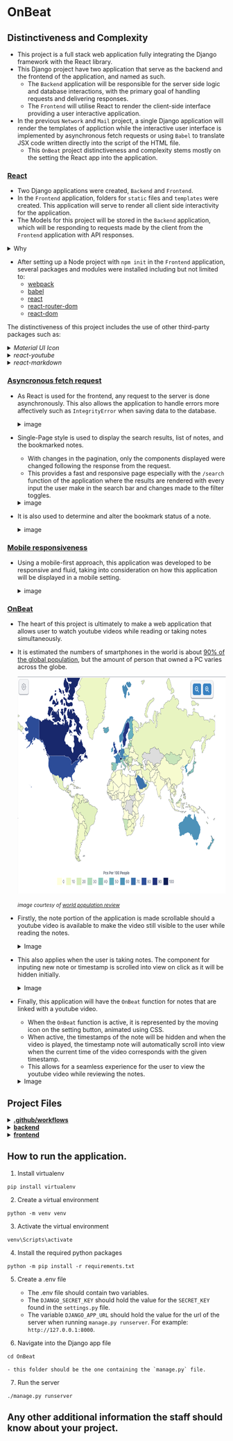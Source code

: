 # OnBeat 

## Distinctiveness and Complexity
- This project is a full stack web application fully integrating the Django framework with the React library.
- This Django project have two application that serve as the backend and the frontend of the application, and named as such.
    - The `Backend` application will be responsible for the server side logic and database interactions, with the primary goal of handling requests and delivering responses.
    - The `Frontend` will utilise React to render the client-side interface providing a user interactive application.
- In the previous `Network` and `Mail` project, a single Django application will render the templates of appliction while the interactive user interface is implemented by asynchronous fetch requests or using `Babel` to translate JSX code written directly into the script of the HTML file.
    - This `OnBeat` project distinctiveness and complexity stems mostly on the setting the React app into the application.

### <ins>React</ins>
- Two Django applications were created, `Backend` and `Frontend`.
- In the `Frontend` application, folders for `static` files and `templates` were created. This application will serve to render all client side interactivity for the application.
- The Models for this project will be stored in the `Backend` application, which will be responding to requests made by the client from the `Frontend` application with API responses.
<details>
<summary> Why </summary>
<hr></hr>

- In the previous projects, the application could function without the separation of the application into frontend and backend portions.
- The decision to do such originates mostly from the interest to explore and learn more of React as it offers many benefits such as:
    - Providing interactive user interface
    - Components reusability
    - Rich library

- By integrating React with Django, separating the backend and frontend portions of the application had been proven to keep the project more organised and streamlined.
- Changes to either frontend or backend of the application was more manageable, as the entire procedure was compartmentalised into smaller pieces. This ease the troubleshooting process as it makes it easier to pinpoint any irregularities.
- This also makes the development process more flexible and efficient, as each task is delegated and tackled separately without having to worry that it would break the entire application.
<hr></hr>
</details>

- After setting up a Node project with `npm init` in the `Frontend` application, several packages and modules were installed including but not limited to:
    - [webpack](https://www.npmjs.com/package/webpack)
    - [babel](https://www.npmjs.com/package/Babel)
    - [react](https://www.npmjs.com/package/react)
    - [react-router-dom](https://www.npmjs.com/package/react-router-dom)
    - [react-dom](https://www.npmjs.com/package/react-dom)


The distinctiveness of this project includes the use of other third-party packages such as:
    <details>
    <summary><i>Material UI Icon</i></summary>
    <hr></hr>

-   
    - This project uses [Material UI Icons](https://mui.com/material-ui/material-icons/) to style the application.
 
    ![menu bar example](README_images/expand_menu_bar1.png)
    ![menu bar example](README_images/expand_menu_bar2.png)

    - Material UI also have a powerful and flexible styling system for React components, however bootstrap library was used for this project solely for familiarity sake.
    <hr></hr>
    </details>

    <details>
    <summary><i>react-youtube</i></summary>
    <hr></hr>

    - [react-youtube](https://www.npmjs.com/package/react-youtube) is a simple react component acting as a thin layer over the [Youtube IFrame Player API](https://developers.google.com/youtube/iframe_api_reference).
    - Props passed to this component allow the application to access the player in a similar way to the official api, but takes away the complexity of setting up the player in the first place.
    - The use of this API also separates this `OnBeat` project from the rest. Aside from playing the video, the component and API is used to:
        - Render certain components before or after the video is ready to be played.

        ![On video ready example](README_images/OnReadyExample.gif)

        - Automatically set the timestamp time input to the current time of the video.

        ![Timestamp auto time input](README_images/timestampTimeExample.gif)

        - Handle the input of timestamps to make sure that the given timestamps does not exceed the duration of the video.

        ![Timestamp invalid time](README_images/TimestampErrorExample.gif)

        - Handle error events for invalid video.

        ![Video Error](README_images/VideoError.gif)

        - Skip the video to the specified time according to the timestamp clicked.

        ![Timestamp clicked](README_images/TimestampClick.gif)

        - Load the video at the time corresponding with the timestamp when the `/search` route is used.

        ![Timestamp search](README_images/TimestampSearch.gif)

        - Automatically scroll to the appropriate timestamp note that correspond to the current time playing on the video when the `OnBeat` function is on.

        ![OnBeat function](README_images/OnBeatExample.gif)

    <hr></hr>
    </details>



<details>
<summary><i>react-markdown</i></summary>
<hr></hr>

- Notes in this application is formatted from plaintext into markdown using [react-markdown](https://www.npmjs.com/package/react-markdown/v/8.0.6).
- Although inspired from the `wiki` project, it differs in that this application renders the text client-side without having to make a request to the server. This allows the markdown component to be rendered even while the user is writing the note.

![Markdown Example](README_images/markdownExample.gif)
<hr></hr>
</details>

### <ins>Asyncronous fetch request</ins>

- As React is used for the frontend, any request to the server is done asynchronously. This also allows the application to handle errors more affectively such as `IntegrityError` when saving data to the database.
    <details>
    <summary>image</summary>

    ![Search toggles](README_images/TitleAlreadyExist.gif)
    </details>


- Single-Page style is used to display the search results, list of notes, and the bookmarked notes.
    - With changes in the pagination, only the components displayed were changed following the response from the request.
    - This provides a fast and responsive page especially with the `/search` function of the application where the results are rendered with every input the user make in the search bar and changes made to the filter toggles.
    <details>
    <summary>image</summary>

    ![Search toggles](README_images/Search.gif)
    </details>

- It is also used to determine and alter the bookmark status of a note.
    <details>
    <summary>image</summary>

    ![Bookmark toggles](README_images/bookmarkFunction.gif)
    </details>

### <ins>Mobile responsiveness</ins>

- Using a mobile-first approach, this application was developed to be responsive and fluid, taking into consideration on how this application will be displayed in a mobile setting.

    <details>
    <summary>image</summary>

    <img src="README_images/DesktopSizeNav.gif" width="300" height="250"/>
    <img src="README_images/MobileNav.gif" width="300" height="250"/>

    </details>

### <ins>OnBeat</ins>

- The heart of this project is ultimately to make a web application that allows user to watch youtube videos while reading or taking notes simultaneously.
- It is estimated the numbers of smartphones in the world is about [90% of the global population](https://explodingtopics.com/blog/smartphone-stats), but the amount of person that owned a PC varies across the globe.

    <img src="README_images/PCper100.png" width="700" height="500"/>

    <small><i>image courtesy of [world population review](https://worldpopulationreview.com/country-rankings/computers-per-capita-by-country)</i></small>

- Firstly, the note portion of the application is made scrollable should a youtube video is available to make the video still visible to the user while reading the notes.

    <details>
    <summary>Image</summary>

    <img src="README_images/MobileWithVideo.gif" width="250" height="500"/>
    <img src="README_images/MobileNoVideo.gif" width="250" height="500"/>
    </details>

- This also applies when the user is taking notes. The component for inputing new note or timestamp is scrolled into view on click as it will be hidden initially. 

    <details>
    <summary>Image</summary>

    <img src="README_images/InputScrollIntoView.gif" width="250" height="500"/>
    </details>

- Finally, this application will have the `OnBeat` function for notes that are linked with a youtube video.
    - When the `OnBeat` function is active, it is represented by the moving icon on the setting button, animated using CSS.
    - When active, the timestamps of the note will be hidden and when the video is played, the timestamp note will automatically scroll into view when the current time of the video corresponds with the given timestamp.
    - This allows for a seamless experience for the user to view the youtube video while reviewing the notes.

    <details>
    <summary>Image</summary>

    <img src="README_images/OnBeatMobileExample.gif" width="250" height="500"/>
    </details>



## Project Files

<details>
<summary><ins><b>.github/workflows</b></ins></summary>

#### [cy.yml](.github/workflows/cy.yml)
- This file is written to setup GitHub Actions.
    - For every push to the repository, a workflow will run.
    - The workflow will run the testing file after setting up the project dependencies, making sure to catch any errors made by the changes applied.

</details>


<details>
<summary><ins><b>backend</b></ins></summary>
    <hr></hr>

- 
    <details>
    <summary><b>views.py</b></summary>

    [views.py](OnBeat/backend/views.py) will hold the views that will be responding to requests made from the application's client side application, either with database query response or changes to the database.

    Some of the functions in this file will use helper function from [helpers.py](OnBeat/backend/helpers.py).

    #### login_view
    - Handle POST request for user login, authenticating the user if the username and password match
    - Otherwise, it will return an error response status.
    - This view will only accept a POST request, if the user tried to access this view with any other method, the user will be redirected to the login page of the application.

    </details>

    <details>
    <summary><b>helpers.py</b></summary>

    helpers
    </details>

    <details>
    <summary><b>urls.py</b></summary>

    helpers
    </details>

    <details>
    <summary><b>models.py</b></summary>

    helpers
    </details>


    <details>
    <summary><b>admin.py</b></summary>

    helpers
    </details>

    <details>
    <summary><b>test.py</b></summary>

    helpers
    </details>

<hr></hr>
</details>


<details>
<summary><ins><b>frontend</b></ins></summary>
    <hr></hr>

- 
    <details>
    <summary><b>src</b></summary>

    - <details>
        <summary>components</summary>

        <details>
        <summary><i>App.js</i></summary>

        apps.js
        </details>

        <details>
        <summary><i>AuthContext.js</i></summary>
        </details>

        <details>
        <summary><i>BasicModal.js</i></summary>
        </details>

        <details>
        <summary><i>CreateNote.js</i></summary>
        </details>

        <details>
        <summary><i>CSRFCookie.js</i></summary>
        </details>

        <details>
        <summary><i>DisplayNoteComponent.js</i></summary>
        </details>

        <details>
        <summary><i>DisplayTimestamp.js</i></summary>
        </details>

        <details>
        <summary><i>ExpandMenu.js</i></summary>
        </details>

        <details>
        <summary><i>getVideoID.js</i></summary>
        </details>

        <details>
        <summary><i>Homepage.js</i></summary>
        </details>

        <details>
        <summary><i>ListOfNotes.js</i></summary>
        </details>

        <details>
        <summary><i>LoadingSpinner.js</i></summary>
        </details>

        <details>
        <summary><i>Login.js</i></summary>
        </details>

        <details>
        <summary><i>MarkdownDisplay.js</i></summary>
        </details>

        <details>
        <summary><i>NavBar.js</i></summary>
        </details>

        <details>
        <summary><i>NewNoteInput.js</i></summary>
        </details>

        <details>
        <summary><i>NewTimestamp.js</i></summary>
        </details>

        <details>
        <summary><i>Note.js</i></summary>
        </details>

        <details>
        <summary><i>NoteCard.js</i></summary>
        </details>

        <details>
        <summary><i>NoteInputField.js</i></summary>
        </details>

        <details>
        <summary><i>Paginator.js</i></summary>
        </details>

        <details>
        <summary><i>PrivateRoutes.js</i></summary>
        </details>

        <details>
        <summary><i>Register.js</i></summary>
        </details>

        <details>
        <summary><i>Search.js</i></summary>
        </details>

        <details>
        <summary><i>TextInputField.js</i></summary>
        </details>

        <details>
        <summary><i>YoutubeIframe.js</i></summary>
        </details>

        <details>
        <summary><i>YoutubeLinkInput.js</i></summary>
        </details>

    - This folder contains the components used in the application.

        #### index.js
    </details>

    <details>
    <summary><b>static</b></summary>

    
    - <details>
        <summary>css</summary>

        #### index.css
        - This file is linked to the HTML page to apply styling to the application.

        #### index.scss
        - Styling of the application is written in Sass in this file, then compiled into the [index.css](#indexcss) file.
        </details>

        #### frontend/main.js
    </details>

    #### templates/index.html

<hr></hr>
    </details>




## How to run the application.
1. Install virtualenv

```
pip install virtualenv
```

2. Create a virtual environment

```
python -m venv venv
```

3. Activate the virtual environment

```
venv\Scripts\activate
```

4. Install the required python packages 

```
python -m pip install -r requirements.txt
```

5. Create a .env file
    - The .env file should contain two variables. 
    - The `DJANGO_SECRET_KEY` should hold the value for the `SECRET_KEY` found in the `settings.py` file.
    - The variable `DJANGO_APP_URL` should hold the value for the url of the server when running `manage.py runserver`. For example: `http://127.0.0.1:8000`.

6. Navigate into the Django app file
```
cd OnBeat
```
    - this folder should be the one containing the `manage.py` file.

7. Run the server
```
./manage.py runserver
```

## Any other additional information the staff should know about your project.

